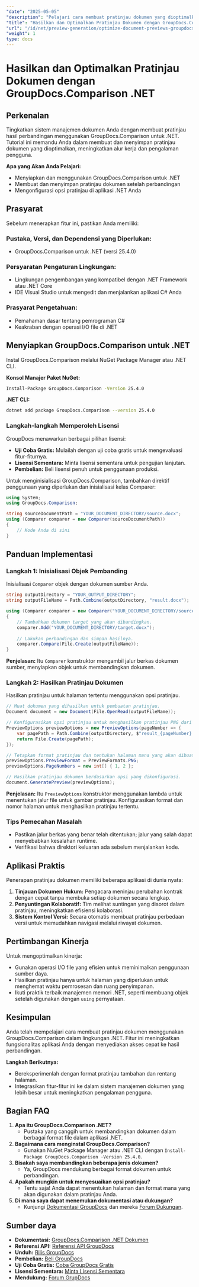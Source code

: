 ```yaml
---
"date": "2025-05-05"
"description": "Pelajari cara membuat pratinjau dokumen yang dioptimalkan menggunakan pustaka GroupDocs.Comparison for .NET. Sederhanakan alur kerja, tingkatkan pengalaman pengguna, dan berikan wawasan sekilas."
"title": "Hasilkan dan Optimalkan Pratinjau Dokumen dengan GroupDocs.Comparison .NET API"
"url": "/id/net/preview-generation/optimize-document-previews-groupdocs-comparison-dotnet/"
"weight": 1
type: docs
---
```

# Hasilkan dan Optimalkan Pratinjau Dokumen dengan GroupDocs.Comparison .NET

## Perkenalan

Tingkatkan sistem manajemen dokumen Anda dengan membuat pratinjau hasil perbandingan menggunakan GroupDocs.Comparison untuk .NET. Tutorial ini memandu Anda dalam membuat dan menyimpan pratinjau dokumen yang dioptimalkan, meningkatkan alur kerja dan pengalaman pengguna.

**Apa yang Akan Anda Pelajari:**
- Menyiapkan dan menggunakan GroupDocs.Comparison untuk .NET
- Membuat dan menyimpan pratinjau dokumen setelah perbandingan
- Mengonfigurasi opsi pratinjau di aplikasi .NET Anda

## Prasyarat

Sebelum menerapkan fitur ini, pastikan Anda memiliki:

### Pustaka, Versi, dan Dependensi yang Diperlukan:
- GroupDocs.Comparison untuk .NET (versi 25.4.0)

### Persyaratan Pengaturan Lingkungan:
- Lingkungan pengembangan yang kompatibel dengan .NET Framework atau .NET Core
- IDE Visual Studio untuk mengedit dan menjalankan aplikasi C# Anda

### Prasyarat Pengetahuan:
- Pemahaman dasar tentang pemrograman C#
- Keakraban dengan operasi I/O file di .NET

## Menyiapkan GroupDocs.Comparison untuk .NET

Instal GroupDocs.Comparison melalui NuGet Package Manager atau .NET CLI.

**Konsol Manajer Paket NuGet:**

```bash
Install-Package GroupDocs.Comparison -Version 25.4.0
```

**.NET CLI:**

```bash
dotnet add package GroupDocs.Comparison --version 25.4.0
```

### Langkah-langkah Memperoleh Lisensi

GroupDocs menawarkan berbagai pilihan lisensi:
- **Uji Coba Gratis:** Mulailah dengan uji coba gratis untuk mengevaluasi fitur-fiturnya.
- **Lisensi Sementara:** Minta lisensi sementara untuk pengujian lanjutan.
- **Pembelian:** Beli lisensi penuh untuk penggunaan produksi.

Untuk menginisialisasi GroupDocs.Comparison, tambahkan direktif penggunaan yang diperlukan dan inisialisasi kelas Comparer:

```csharp
using System;
using GroupDocs.Comparison;

string sourceDocumentPath = "YOUR_DOCUMENT_DIRECTORY/source.docx";
using (Comparer comparer = new Comparer(sourceDocumentPath))
{
    // Kode Anda di sini
}
```

## Panduan Implementasi

### Langkah 1: Inisialisasi Objek Pembanding

Inisialisasi `Comparer` objek dengan dokumen sumber Anda.

```csharp
string outputDirectory = "YOUR_OUTPUT_DIRECTORY";
string outputFileName = Path.Combine(outputDirectory, "result.docx");

using (Comparer comparer = new Comparer("YOUR_DOCUMENT_DIRECTORY/source.docx"))
{
    // Tambahkan dokumen target yang akan dibandingkan.
    comparer.Add("YOUR_DOCUMENT_DIRECTORY/target.docx");
    
    // Lakukan perbandingan dan simpan hasilnya.
    comparer.Compare(File.Create(outputFileName));
}
```

**Penjelasan:**
Itu `Comparer` konstruktor mengambil jalur berkas dokumen sumber, menyiapkan objek untuk membandingkan dokumen.

### Langkah 2: Hasilkan Pratinjau Dokumen

Hasilkan pratinjau untuk halaman tertentu menggunakan opsi pratinjau.

```csharp
// Muat dokumen yang dihasilkan untuk pembuatan pratinjau.
Document document = new Document(File.OpenRead(outputFileName));

// Konfigurasikan opsi pratinjau untuk menghasilkan pratinjau PNG dari halaman yang ditentukan.
PreviewOptions previewOptions = new PreviewOptions(pageNumber => {
    var pagePath = Path.Combine(outputDirectory, $"result_{pageNumber}.png");
    return File.Create(pagePath);
});

// Tetapkan format pratinjau dan tentukan halaman mana yang akan dibuat pratinjaunya.
previewOptions.PreviewFormat = PreviewFormats.PNG;
previewOptions.PageNumbers = new int[] { 1, 2 };

// Hasilkan pratinjau dokumen berdasarkan opsi yang dikonfigurasi.
document.GeneratePreview(previewOptions);
```

**Penjelasan:**
Itu `PreviewOptions` konstruktor menggunakan lambda untuk menentukan jalur file untuk gambar pratinjau. Konfigurasikan format dan nomor halaman untuk menghasilkan pratinjau tertentu.

### Tips Pemecahan Masalah
- Pastikan jalur berkas yang benar telah ditentukan; jalur yang salah dapat menyebabkan kesalahan runtime.
- Verifikasi bahwa direktori keluaran ada sebelum menjalankan kode.

## Aplikasi Praktis

Penerapan pratinjau dokumen memiliki beberapa aplikasi di dunia nyata:
1. **Tinjauan Dokumen Hukum:** Pengacara meninjau perubahan kontrak dengan cepat tanpa membuka setiap dokumen secara lengkap.
2. **Penyuntingan Kolaboratif:** Tim melihat suntingan yang disorot dalam pratinjau, meningkatkan efisiensi kolaborasi.
3. **Sistem Kontrol Versi:** Secara otomatis membuat pratinjau perbedaan versi untuk memudahkan navigasi melalui riwayat dokumen.

## Pertimbangan Kinerja

Untuk mengoptimalkan kinerja:
- Gunakan operasi I/O file yang efisien untuk meminimalkan penggunaan sumber daya.
- Hasilkan pratinjau hanya untuk halaman yang diperlukan untuk menghemat waktu pemrosesan dan ruang penyimpanan.
- Ikuti praktik terbaik manajemen memori .NET, seperti membuang objek setelah digunakan dengan `using` pernyataan.

## Kesimpulan

Anda telah mempelajari cara membuat pratinjau dokumen menggunakan GroupDocs.Comparison dalam lingkungan .NET. Fitur ini meningkatkan fungsionalitas aplikasi Anda dengan menyediakan akses cepat ke hasil perbandingan.

**Langkah Berikutnya:**
- Bereksperimenlah dengan format pratinjau tambahan dan rentang halaman.
- Integrasikan fitur-fitur ini ke dalam sistem manajemen dokumen yang lebih besar untuk meningkatkan pengalaman pengguna.

## Bagian FAQ

1. **Apa itu GroupDocs.Comparison .NET?**
   - Pustaka yang canggih untuk membandingkan dokumen dalam berbagai format file dalam aplikasi .NET.
2. **Bagaimana cara menginstal GroupDocs.Comparison?**
   - Gunakan NuGet Package Manager atau .NET CLI dengan `Install-Package GroupDocs.Comparison -Version 25.4.0`.
3. **Bisakah saya membandingkan beberapa jenis dokumen?**
   - Ya, GroupDocs mendukung berbagai format dokumen untuk perbandingan.
4. **Apakah mungkin untuk menyesuaikan opsi pratinjau?**
   - Tentu saja! Anda dapat menentukan halaman dan format mana yang akan digunakan dalam pratinjau Anda.
5. **Di mana saya dapat menemukan dokumentasi atau dukungan?**
   - Kunjungi [Dokumentasi GroupDocs](https://docs.groupdocs.com/comparison/net/) dan mereka [Forum Dukungan](https://forum.groupdocs.com/c/comparison/).

## Sumber daya

- **Dokumentasi:** [GroupDocs.Comparison .NET Dokumen](https://docs.groupdocs.com/comparison/net/)
- **Referensi API:** [Referensi API GroupDocs](https://reference.groupdocs.com/comparison/net/)
- **Unduh:** [Rilis GroupDocs](https://releases.groupdocs.com/comparison/net/)
- **Pembelian:** [Beli GroupDocs](https://purchase.groupdocs.com/buy)
- **Uji Coba Gratis:** [Coba GroupDocs Gratis](https://releases.groupdocs.com/comparison/net/)
- **Lisensi Sementara:** [Minta Lisensi Sementara](https://purchase.groupdocs.com/temporary-license/)
- **Mendukung:** [Forum GrupDocs](https://forum.groupdocs.com/c/comparison/)